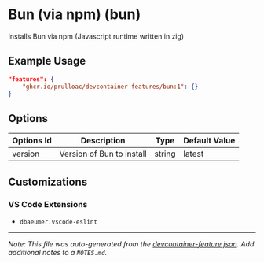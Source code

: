 
# Bun (via npm) (bun)

Installs Bun via npm (Javascript runtime written in zig)

## Example Usage

```json
"features": {
    "ghcr.io/prulloac/devcontainer-features/bun:1": {}
}
```

## Options

| Options Id | Description | Type | Default Value |
|-----|-----|-----|-----|
| version | Version of Bun to install | string | latest |

## Customizations

### VS Code Extensions

- `dbaeumer.vscode-eslint`



---

_Note: This file was auto-generated from the [devcontainer-feature.json](https://github.com/prulloac/devcontainer-features/blob/main/src/bun/devcontainer-feature.json).  Add additional notes to a `NOTES.md`._
